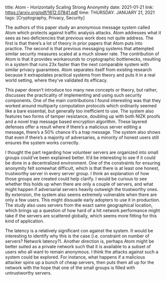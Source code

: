 title: Atom - Horizontally Scaling Strong Anonymity
date: 2021-01-21
link: https://arxiv.org/pdf/1612.07841.pdf
time: THURSDAY. JANUARY 21, 2021
tags: [Cryptography, Privacy, Security]

The authors of this paper study an anonymous message system called Atom which protects against traffic analysis attacks. Atom addresses what it sees as two deficiencies that previous work does not quite address. The first is that there’s a lot of theory in prior papers that Atom puts into practice. The second is that previous messaging systems that attempted similar security measures scaled at a much slower rate. The contribution of Atom is that it provides workarounds to cryptographic bottlenecks, resulting in a system that runs 23x faster than the next comparable system with similar privacy guarantees. Atom separates itself from existing research because it extrapolates practical systems from theory and puts it in a real world setting, where they’ve validated its efficacy.

This paper doesn’t introduce too many new concepts or theory, but rather, discusses the practicality of implementing and using such security components. One of the main contributions I found interesting was that they worked around multiparty computation protocols which ordinarily seemed like a bare essential, but generally too inefficient to use. The system also features two forms of tamper resistance, doubling up with both NIZK proofs and a novel trap message based encryption algorithm. These layered defenses offer a result where if there’s a malicious server editing a message, there’s a 50% chance it’s a trap message. The system also shows that even if there’s a majority of adversaries, a minority of honest users still ensures the system works correctly.

I thought the part regarding how volunteer servers are organized into small groups could’ve been explained better. It’d be interesting to see if it could be done in a decentralized environment. One of the constraints for ensuring anonymity felt somewhat difficult, which is that there is at least one honest, trustworthy server in every server group. I think an explanation of how those groups are created could help clarify. I would be curious to see whether this holds up when there are only a couple of servers, and what might happen if adversarial servers heavily outweigh the trustworthy ones. By extension, the system also seems extremely vulnerable when there are only a few users. This might dissuade early adopters to use it in production. The study also uses servers from the exact same geographical location, which brings up a question of how hard of a hit network performance might take if the servers are scattered globally, which seems more fitting for this kind of application.

The latency is a relatively significant con against the system. It would be interesting to identify why this is the case (i.e. constraint on number of servers? Network latency?). Another direction is, perhaps Atom might be better suited as a private network such that it is available to a subset of users who all want to remain anonymous. I think the attacks against such a system could be explored. For instance, what happens if a malicious attacker spins up a bunch of cheap servers, then puts them all up for the network with the hope that one of the small groups is filled with untrustworthy servers.
